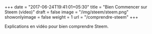 +++
date = "2017-06-24T19:41:01+05:30"
title = "Bien Commencer sur Steem (video)"
draft = false
image = "/img/steem/steem.png"
showonlyimage = false
weight = 1
url = "/comprendre-steem"
+++

Explications en vidéo pour bien comprendre Steem.
<!--more-->